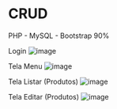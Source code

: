 # CRUD
PHP - MySQL - Bootstrap 
90% 

Login
![image](https://github.com/Gabronx/CRUD-PHP/assets/102370008/4affd88f-605c-4a55-8cb9-b1138f5d4d8f)


Tela Menu
![image](https://github.com/Gabronx/CRUD-PHP/assets/102370008/6dd95c69-a56d-4e09-89c5-aa586e637f2d)


Tela Listar (Produtos)
![image](https://github.com/Gabronx/CRUD-PHP/assets/102370008/ed6c9c47-7ec1-4e99-92b2-bc734a0b7737)


Tela Editar (Produtos) 
![image](https://github.com/Gabronx/CRUD-PHP/assets/102370008/4c5d1643-0e99-43e4-89a5-2b9ea874363e)
